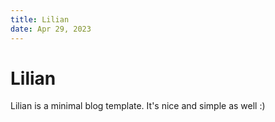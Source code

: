 ```yaml
---
title: Lilian
date: Apr 29, 2023
---
```


# Lilian 

Lilian is a minimal blog template. It's nice and simple as well :)